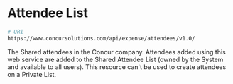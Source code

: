 # Attendee List

```bash
# URI
https://www.concursolutions.com/api/expense/attendees/v1.0/
```

The Shared attendees in the Concur company. Attendees added using this web service are added to the Shared Attendee List (owned by the System and available to all users). This resource can't be used to create attendees on a Private List.

